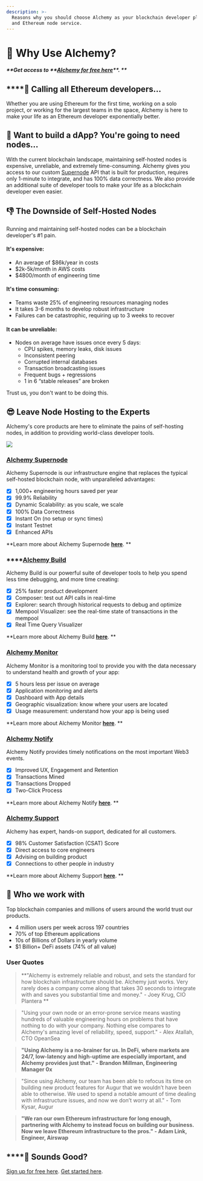 ```yaml
---
description: >-
  Reasons why you should choose Alchemy as your blockchain developer platform
  and Ethereum node service.
---
```


# 🤔 Why Use Alchemy?

#### _**Get access to **_[_**Alchemy for free here**_](https://alchemy.com/?r=e68b2f77-7fc7-4ef7-8e9c-cdfea869b9b5)_**. **_

## ****:mega: Calling all Ethereum developers...

Whether you are using Ethereum for the first time, working on a solo project, or working for the largest teams in the space, Alchemy is here to make your life as an Ethereum developer exponentially better.

## :calling: Want to build a dApp? You're going to need nodes...

With the current blockchain landscape, maintaining self-hosted nodes is expensive, unreliable, and extremely time-consuming. Alchemy gives you access to our custom [Supernode](core-products/alchemy-supernode.md) API that is built for production, requires only 1-minute to integrate, and has 100% data correctness. We also provide an additional suite of developer tools to make your life as a blockchain developer even easier.

## :thumbsdown: The Downside of Self-Hosted Nodes

Running and maintaining self-hosted nodes can be a blockchain developer's #1 pain. 

#### It's expensive:

* An average of $86k/year in costs
* $2k-5k/month in AWS costs
* $4800/month of engineering time

#### It's time consuming:

* Teams waste 25% of engineering resources managing nodes
* It takes 3-6 months to develop robust infrastructure
* Failures can be catastrophic, requiring up to 3 weeks to recover

#### It can be unreliable:

* Nodes on average have issues once every 5 days:
  * CPU spikes, memory leaks, disk issues 
  * Inconsistent peering 
  * Corrupted internal databases 
  * Transaction broadcasting issues 
  * Frequent bugs + regressions
  * 1 in 6 “stable releases” are broken 

Trust us, you don't want to be doing this. 

## :sunglasses: Leave Node Hosting to the Experts

Alchemy's core products are here to eliminate the pains of self-hosting nodes, in addition to providing world-class developer tools. 

![](../.gitbook/assets/screen-shot-2020-07-20-at-9.33.44-am.png)

### [Alchemy Supernode](core-products/alchemy-supernode.md)

Alchemy Supernode is our infrastructure engine that replaces the typical self-hosted blockchain node, with unparalleled advantages: 

* [x] 1,000+ engineering hours saved per year
* [x] 99.9% Reliability
* [x] Dynamic Scalability: as you scale, we scale 
* [x] 100% Data Correctness
* [x] Instant On (no setup or sync times)
* [x] Instant Testnet
* [x] Enhanced APIs

**Learn more about Alchemy Supernode **[**here**](core-products/alchemy-supernode.md)**. **

### ****[Alchemy Build](core-products/alchemy-build.md)

Alchemy Build is our powerful suite of developer tools to help you spend less time debugging, and more time creating:

* [x] 25% faster product development
* [x] Composer: test out API calls in real-time
* [x] Explorer: search through historical requests to debug and optimize
* [x] Mempool Visualizer: see the real-time state of transactions in the mempool
* [x] Real Time Query Visualizer

**Learn more about Alchemy Build **[**here**](core-products/alchemy-build.md)**. **

### [Alchemy Monitor ](core-products/alchemy-monitor.md)

Alchemy Monitor is a monitoring tool to provide you with the data necessary to understand health and growth of your app:

* [x] 5 hours less per issue on average
* [x] Application monitoring and alerts
* [x] Dashboard with App details
* [x] Geographic visualization: know where your users are located
* [x] Usage measurement: understand how your app is being used

**Learn more about Alchemy Monitor **[**here**](core-products/alchemy-monitor.md)**. **

### [Alchemy Notify ](core-products/alchemy-notify.md)

Alchemy Notify provides timely notifications on the most important Web3 events.

* [x] Improved UX, Engagement and Retention
* [x] Transactions Mined
* [x] Transactions Dropped
* [x] Two-Click Process

**Learn more about Alchemy Notify **[**here**](core-products/alchemy-notify.md)**. **

### [Alchemy Support](../resources/contact-us.md) 

Alchemy has expert, hands-on support, dedicated for all customers.

* [x] 98% Customer Satisfaction (CSAT) Score
* [x] Direct access to core engineers
* [x] Advising on building product
* [x] Connections to other people in industry

**Learn more about Alchemy Support **[**here**](../resources/contact-us.md)**. **

## :handshake: Who we work with

Top blockchain companies and millions of users around the world trust our products.  

* 4 million users per week across 197 countries
* 70% of top Ethereum applications
* 10s of Billions of Dollars in yearly volume
* $1 Billion+ DeFi assets (74% of all value) 

### User Quotes 

> **"Alchemy is extremely reliable and robust, and sets the standard for how blockchain infrastructure should be. Alchemy just works. Very rarely does a company come along that takes 30 seconds to integrate with and saves you substantial time and money." - Joey Krug, CIO Plantera **

> "Using your own node or an error-prone service means wasting hundreds of valuable engineering hours on problems that have nothing to do with your company. Nothing else compares to Alchemy's amazing level of reliability, speed, support." - Alex Atallah, CTO OpeanSea

> **"Using Alchemy is a no-brainer for us. In DeFi, where markets are 24/7, low-latency and high-uptime are especially important, and Alchemy provides just that." - Brandon Millman, Engineering Manager 0x**

> "Since using Alchemy, our team has been able to refocus its time on building new product features for Augur that we wouldn’t have been able to otherwise. We used to spend a notable amount of time dealing with infrastructure issues, and now we don’t worry at all." - Tom Kysar, Augur

> **"We ran our own Ethereum infrastructure for long enough, partnering with Alchemy to instead focus on building our business. Now we leave Ethereum infrastructure to the pros." - Adam Link, Engineer, Airswap**

## ****:star_struck: Sounds Good?

[Sign up for free here](https://dashboard.alchemyapi.io/signup/). [Get started here](getting-started.md). 
